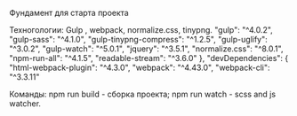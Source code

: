 Фундамент для старта проекта

Техногологии: Gulp , webpack, normalize.css, tinypng.
 "gulp": "^4.0.2",
    "gulp-sass": "^4.1.0",
    "gulp-tinypng-compress": "^1.2.5",
    "gulp-uglify": "^3.0.2",
    "gulp-watch": "^5.0.1",
    "jquery": "^3.5.1",
    "normalize.css": "^8.0.1",
    "npm-run-all": "^4.1.5",
    "readable-stream": "^3.6.0"
  },
  "devDependencies": {
    "html-webpack-plugin": "^4.3.0",
    "webpack": "^4.43.0",
    "webpack-cli": "^3.3.11"
    
Команды:
npm run build - сборка проекта;
npm run watch - scss and js watcher.
